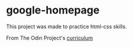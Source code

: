 # google-homepage
This project was made to practice html-css skills.


From The Odin Project's [curriculum](http://www.theodinproject.com/web-development-101/html-css)
